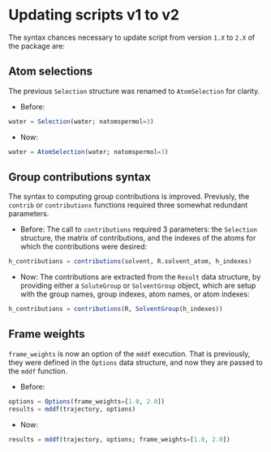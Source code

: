 # Updating scripts v1 to v2

The syntax chances necessary to update script from version `1.X` to `2.X` of 
the package are:

## Atom selections

The previous `Selection` structure was renamed to `AtomSelection` for clarity.
- Before:
```julia
water = Selection(water; natomspermol=3)
```
- Now:
```julia
water = AtomSelection(water; natomspermol=3)
```

## Group contributions syntax

The syntax to computing group contributions is improved. Previusly, the `contrib` or
`contributions` functions required three somewhat redundant parameters. 
- Before:
The call to `contributions` required 3 parameters: the `Selection` structure,
the matrix of contributions, and the indexes of the atoms for which the
contributions were desired:
```julia
h_contributions = contributions(solvent, R.solvent_atom, h_indexes)
```
- Now:
The contributions are extracted from the `Result` data structure, by 
providing either a `SoluteGroup` or `SolventGroup` object, which are
setup with the group names, group indexes, atom names, or atom indexes:
```julia
h_contributions = contributions(R, SolventGroup(h_indexes))
```

## Frame weights
`frame_weights` is now an option of the `mddf` execution. That is previously,
they were defined in the `Options` data structure, and now they are passed
to the `mddf` function.
- Before:
```julia
options = Options(frame_weights=[1.0, 2.0])
results = mddf(trajectory, options)
```
- Now:
```julia
results = mddf(trajectory, options; frame_weights=[1.0, 2.0])
```